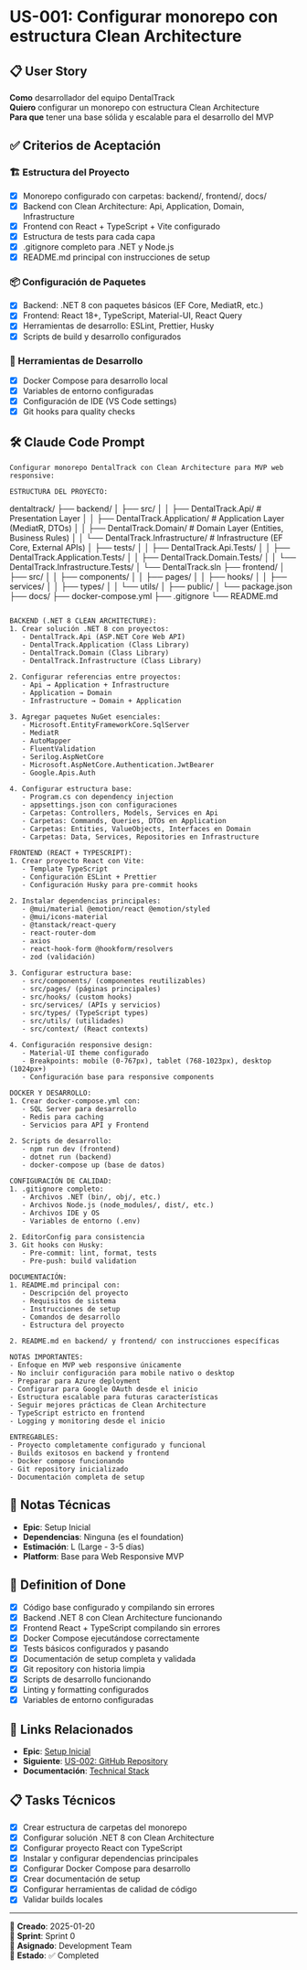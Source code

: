 # US-001: Configurar monorepo con estructura Clean Architecture

## 📋 User Story
**Como** desarrollador del equipo DentalTrack  
**Quiero** configurar un monorepo con estructura Clean Architecture  
**Para que** tener una base sólida y escalable para el desarrollo del MVP

## ✅ Criterios de Aceptación

### 🏗️ Estructura del Proyecto
- [x] Monorepo configurado con carpetas: backend/, frontend/, docs/
- [x] Backend con Clean Architecture: Api, Application, Domain, Infrastructure
- [x] Frontend con React + TypeScript + Vite configurado
- [x] Estructura de tests para cada capa
- [x] .gitignore completo para .NET y Node.js
- [x] README.md principal con instrucciones de setup

### 📦 Configuración de Paquetes
- [x] Backend: .NET 8 con paquetes básicos (EF Core, MediatR, etc.)
- [x] Frontend: React 18+, TypeScript, Material-UI, React Query
- [x] Herramientas de desarrollo: ESLint, Prettier, Husky
- [x] Scripts de build y desarrollo configurados

### 🔧 Herramientas de Desarrollo
- [x] Docker Compose para desarrollo local
- [x] Variables de entorno configuradas
- [x] Configuración de IDE (VS Code settings)
- [x] Git hooks para quality checks

## 🛠️ Claude Code Prompt

```
Configurar monorepo DentalTrack con Clean Architecture para MVP web responsive:

ESTRUCTURA DEL PROYECTO:
```
dentaltrack/
├── backend/
│   ├── src/
│   │   ├── DentalTrack.Api/          # Presentation Layer
│   │   ├── DentalTrack.Application/  # Application Layer (MediatR, DTOs)
│   │   ├── DentalTrack.Domain/       # Domain Layer (Entities, Business Rules)
│   │   └── DentalTrack.Infrastructure/ # Infrastructure (EF Core, External APIs)
│   ├── tests/
│   │   ├── DentalTrack.Api.Tests/
│   │   ├── DentalTrack.Application.Tests/
│   │   ├── DentalTrack.Domain.Tests/
│   │   └── DentalTrack.Infrastructure.Tests/
│   └── DentalTrack.sln
├── frontend/
│   ├── src/
│   │   ├── components/
│   │   ├── pages/
│   │   ├── hooks/
│   │   ├── services/
│   │   ├── types/
│   │   └── utils/
│   ├── public/
│   └── package.json
├── docs/
├── docker-compose.yml
├── .gitignore
└── README.md
```

BACKEND (.NET 8 CLEAN ARCHITECTURE):
1. Crear solución .NET 8 con proyectos:
   - DentalTrack.Api (ASP.NET Core Web API)
   - DentalTrack.Application (Class Library)
   - DentalTrack.Domain (Class Library)
   - DentalTrack.Infrastructure (Class Library)

2. Configurar referencias entre proyectos:
   - Api → Application + Infrastructure
   - Application → Domain
   - Infrastructure → Domain + Application

3. Agregar paquetes NuGet esenciales:
   - Microsoft.EntityFrameworkCore.SqlServer
   - MediatR
   - AutoMapper
   - FluentValidation
   - Serilog.AspNetCore
   - Microsoft.AspNetCore.Authentication.JwtBearer
   - Google.Apis.Auth

4. Configurar estructura base:
   - Program.cs con dependency injection
   - appsettings.json con configuraciones
   - Carpetas: Controllers, Models, Services en Api
   - Carpetas: Commands, Queries, DTOs en Application
   - Carpetas: Entities, ValueObjects, Interfaces en Domain
   - Carpetas: Data, Services, Repositories en Infrastructure

FRONTEND (REACT + TYPESCRIPT):
1. Crear proyecto React con Vite:
   - Template TypeScript
   - Configuración ESLint + Prettier
   - Configuración Husky para pre-commit hooks

2. Instalar dependencias principales:
   - @mui/material @emotion/react @emotion/styled
   - @mui/icons-material
   - @tanstack/react-query
   - react-router-dom
   - axios
   - react-hook-form @hookform/resolvers
   - zod (validación)

3. Configurar estructura base:
   - src/components/ (componentes reutilizables)
   - src/pages/ (páginas principales)
   - src/hooks/ (custom hooks)
   - src/services/ (APIs y servicios)
   - src/types/ (TypeScript types)
   - src/utils/ (utilidades)
   - src/context/ (React contexts)

4. Configuración responsive design:
   - Material-UI theme configurado
   - Breakpoints: mobile (0-767px), tablet (768-1023px), desktop (1024px+)
   - Configuración base para responsive components

DOCKER Y DESARROLLO:
1. Crear docker-compose.yml con:
   - SQL Server para desarrollo
   - Redis para caching
   - Servicios para API y Frontend

2. Scripts de desarrollo:
   - npm run dev (frontend)
   - dotnet run (backend)
   - docker-compose up (base de datos)

CONFIGURACIÓN DE CALIDAD:
1. .gitignore completo:
   - Archivos .NET (bin/, obj/, etc.)
   - Archivos Node.js (node_modules/, dist/, etc.)
   - Archivos IDE y OS
   - Variables de entorno (.env)

2. EditorConfig para consistencia
3. Git hooks con Husky:
   - Pre-commit: lint, format, tests
   - Pre-push: build validation

DOCUMENTACIÓN:
1. README.md principal con:
   - Descripción del proyecto
   - Requisitos de sistema
   - Instrucciones de setup
   - Comandos de desarrollo
   - Estructura del proyecto

2. README.md en backend/ y frontend/ con instrucciones específicas

NOTAS IMPORTANTES:
- Enfoque en MVP web responsive únicamente
- No incluir configuración para mobile nativo o desktop
- Preparar para Azure deployment
- Configurar para Google OAuth desde el inicio
- Estructura escalable para futuras características
- Seguir mejores prácticas de Clean Architecture
- TypeScript estricto en frontend
- Logging y monitoring desde el inicio

ENTREGABLES:
- Proyecto completamente configurado y funcional
- Builds exitosos en backend y frontend
- Docker compose funcionando
- Git repository inicializado
- Documentación completa de setup
```

## 📝 Notas Técnicas
- **Epic**: Setup Inicial
- **Dependencias**: Ninguna (es el foundation)
- **Estimación**: L (Large - 3-5 días)
- **Platform**: Base para Web Responsive MVP

## 🧪 Definition of Done
- [x] Código base configurado y compilando sin errores
- [x] Backend .NET 8 con Clean Architecture funcionando
- [x] Frontend React + TypeScript compilando sin errores
- [x] Docker Compose ejecutándose correctamente
- [x] Tests básicos configurados y pasando
- [x] Documentación de setup completa y validada
- [x] Git repository con historia limpia
- [x] Scripts de desarrollo funcionando
- [x] Linting y formatting configurados
- [x] Variables de entorno configuradas

## 🔗 Links Relacionados
- **Epic**: [Setup Inicial](../README.md#epic-1-setup-inicial)
- **Siguiente**: [US-002: GitHub Repository](./US-002.md)
- **Documentación**: [Technical Stack](../../technical-stack.md)

## 📋 Tasks Técnicos
- [x] Crear estructura de carpetas del monorepo
- [x] Configurar solución .NET 8 con Clean Architecture
- [x] Configurar proyecto React con TypeScript
- [x] Instalar y configurar dependencias principales
- [x] Configurar Docker Compose para desarrollo
- [x] Crear documentación de setup
- [x] Configurar herramientas de calidad de código
- [x] Validar builds locales

---

📅 **Creado**: 2025-01-20  
🎯 **Sprint**: Sprint 0  
👤 **Asignado**: Development Team  
🔄 **Estado**: ✅ Completed